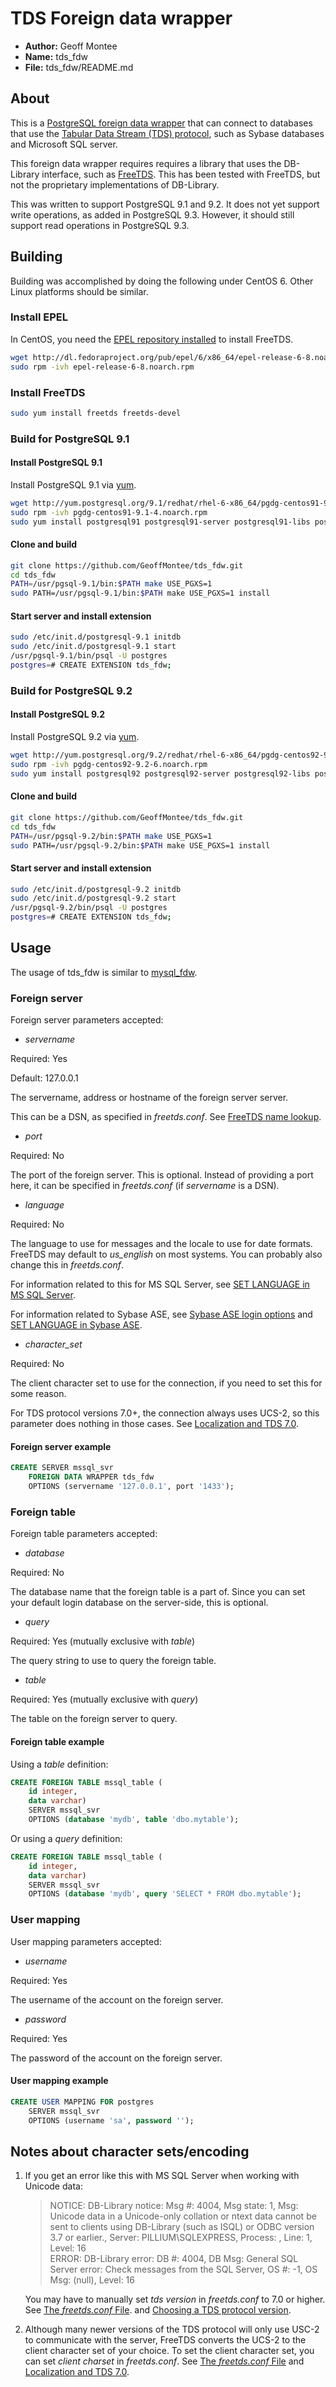 
# TDS Foreign data wrapper

* **Author:** Geoff Montee
* **Name:** tds_fdw
* **File:** tds_fdw/README.md

## About

This is a [PostgreSQL foreign data wrapper](http://wiki.postgresql.org/wiki/Foreign_data_wrappers) that can connect to databases that use the [Tabular Data Stream (TDS) protocol](http://en.wikipedia.org/wiki/Tabular_Data_Stream),
such as Sybase databases and Microsoft SQL server.

This foreign data wrapper requires requires a library that uses the DB-Library interface,
such as [FreeTDS](http://www.freetds.org). This has been tested with FreeTDS, but not
the proprietary implementations of DB-Library.

This was written to support PostgreSQL 9.1 and 9.2. It does not yet support write operations, 
as added in PostgreSQL 9.3. However, it should still support read operations in PostgreSQL 9.3.

## Building

Building was accomplished by doing the following under CentOS 6. Other Linux platforms should be similar.

### Install EPEL

In CentOS, you need the [EPEL repository installed](https://fedoraproject.org/wiki/EPEL) to install FreeTDS.

```bash
wget http://dl.fedoraproject.org/pub/epel/6/x86_64/epel-release-6-8.noarch.rpm
sudo rpm -ivh epel-release-6-8.noarch.rpm
```

### Install FreeTDS

```bash
sudo yum install freetds freetds-devel
```

### Build for PostgreSQL 9.1

#### Install PostgreSQL 9.1

Install PostgreSQL 9.1 via [yum](http://yum.postgresql.org/).

```bash
wget http://yum.postgresql.org/9.1/redhat/rhel-6-x86_64/pgdg-centos91-9.1-4.noarch.rpm
sudo rpm -ivh pgdg-centos91-9.1-4.noarch.rpm
sudo yum install postgresql91 postgresql91-server postgresql91-libs postgresql91-devel
```

#### Clone and build

```bash
git clone https://github.com/GeoffMontee/tds_fdw.git
cd tds_fdw
PATH=/usr/pgsql-9.1/bin:$PATH make USE_PGXS=1
sudo PATH=/usr/pgsql-9.1/bin:$PATH make USE_PGXS=1 install
```

#### Start server and install extension

```bash
sudo /etc/init.d/postgresql-9.1 initdb
sudo /etc/init.d/postgresql-9.1 start
/usr/pgsql-9.1/bin/psql -U postgres
postgres=# CREATE EXTENSION tds_fdw;
```

### Build for PostgreSQL 9.2

#### Install PostgreSQL 9.2

Install PostgreSQL 9.2 via [yum](http://yum.postgresql.org/).

```bash
wget http://yum.postgresql.org/9.2/redhat/rhel-6-x86_64/pgdg-centos92-9.2-6.noarch.rpm
sudo rpm -ivh pgdg-centos92-9.2-6.noarch.rpm
sudo yum install postgresql92 postgresql92-server postgresql92-libs postgresql92-devel
```

#### Clone and build

```bash
git clone https://github.com/GeoffMontee/tds_fdw.git
cd tds_fdw
PATH=/usr/pgsql-9.2/bin:$PATH make USE_PGXS=1
sudo PATH=/usr/pgsql-9.2/bin:$PATH make USE_PGXS=1 install
```

#### Start server and install extension

```bash
sudo /etc/init.d/postgresql-9.2 initdb
sudo /etc/init.d/postgresql-9.2 start
/usr/pgsql-9.2/bin/psql -U postgres
postgres=# CREATE EXTENSION tds_fdw;
```

## Usage

The usage of tds_fdw is similar to [mysql_fdw](https://github.com/dpage/mysql_fdw).

### Foreign server

Foreign server parameters accepted:

* *servername*  
  
Required: Yes  
  
Default: 127.0.0.1  
  
The servername, address or hostname of the foreign server server.  
  
This can be a DSN, as specified in *freetds.conf*. See [FreeTDS name lookup](http://www.freetds.org/userguide/name.lookup.htm).
				
* *port*  
  
Required: No  
  
The port of the foreign server. This is optional. Instead of providing a port
here, it can be specified in *freetds.conf* (if *servername* is a DSN).
				
* *language*  
  
Required: No  
  
The language to use for messages and the locale to use for date formats.
FreeTDS may default to *us_english* on most systems. You can probably also change
this in *freetds.conf*.  
  
For information related to this for MS SQL Server, see [SET LANGUAGE in MS SQL Server](http://technet.microsoft.com/en-us/library/ms174398.aspx).  
  
For information related to Sybase ASE, see [Sybase ASE login options](http://infocenter.sybase.com/help/topic/com.sybase.infocenter.dc32300.1570/html/sqlug/X68290.htm)
and [SET LANGUAGE in Sybase ASE](http://infocenter.sybase.com/help/topic/com.sybase.infocenter.dc36272.1572/html/commands/X64136.htm).
				
* *character_set*  
  
Required: No  
  
The client character set to use for the connection, if you need to set this
for some reason.  
  
For TDS protocol versions 7.0+, the connection always uses UCS-2, so
this parameter does nothing in those cases. See [Localization and TDS 7.0](http://www.freetds.org/userguide/localization.htm).				

#### Foreign server example
			
```SQL			
CREATE SERVER mssql_svr
	FOREIGN DATA WRAPPER tds_fdw
	OPTIONS (servername '127.0.0.1', port '1433');
```
	
### Foreign table
	
Foreign table parameters accepted:

* *database*  
  
Required: No  
  
The database name that the foreign table is a part of. Since you can set your default login
database on the server-side, this is optional.
				
* *query*  
  
Required: Yes (mutually exclusive with *table*)  
  
The query string to use to query the foreign table.
				
* *table*  
  
Required: Yes (mutually exclusive with *query*)  
  
The table on the foreign server to query.

#### Foreign table example

Using a *table* definition:

```SQL
CREATE FOREIGN TABLE mssql_table (
	id integer,
	data varchar)
	SERVER mssql_svr
	OPTIONS (database 'mydb', table 'dbo.mytable');
```
	
Or using a *query* definition:

```SQL
CREATE FOREIGN TABLE mssql_table (
	id integer,
	data varchar)
	SERVER mssql_svr
	OPTIONS (database 'mydb', query 'SELECT * FROM dbo.mytable');
```
	
### User mapping
	
User mapping parameters accepted:

* *username*  
  
Required: Yes  
  
The username of the account on the foreign server.
				
* *password*  
  
Required: Yes  
  
The password of the account on the foreign server.

#### User mapping example

```SQL				
CREATE USER MAPPING FOR postgres
	SERVER mssql_svr 
	OPTIONS (username 'sa', password '');
```
	
## Notes about character sets/encoding

1. If you get an error like this with MS SQL Server when working with Unicode data:
   
   > NOTICE:  DB-Library notice: Msg #: 4004, Msg state: 1, Msg: Unicode data in a Unicode-only 
   > collation or ntext data cannot be sent to clients using DB-Library (such as ISQL) or ODBC 
   > version 3.7 or earlier., Server: PILLIUM\SQLEXPRESS, Process: , Line: 1, Level: 16  
   > ERROR:  DB-Library error: DB #: 4004, DB Msg: General SQL Server error: Check messages from 
   > the SQL Server, OS #: -1, OS Msg: (null), Level: 16
   
   You may have to manually set *tds version* in *freetds.conf* to 7.0 or higher. See [The *freetds.conf* File](http://www.freetds.org/userguide/freetdsconf.htm).
   and [Choosing a TDS protocol version](http://www.freetds.org/userguide/choosingtdsprotocol.htm).

2. Although many newer versions of the TDS protocol will only use USC-2 to communicate
with the server, FreeTDS converts the UCS-2 to the client character set of your choice. 
To set the client character set, you can set *client charset* in *freetds.conf*. See 
[The *freetds.conf* File](http://www.freetds.org/userguide/freetdsconf.htm) and [Localization and TDS 7.0](http://www.freetds.org/userguide/localization.htm).